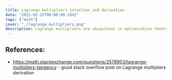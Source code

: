 ```yaml
---
title: Lagrange multipliers intuition and derivation
date: "2022-02-25T00:00:00.284Z"
tags: ["math"]
cover: "./lagrange_multipliers.png"
description: Lagrange multipliers are ubiquitous in optimization theory and natural sciences, such as mechanics and statistical physics. Here I work out its intuition and derivation.
---
```


[comment]: <> (Video one:)

[comment]: <> (![]&#40;LagrangeMultipliers2DScene.mp4&#41;)

## References:
* https://math.stackexchange.com/questions/2578903/lagrange-multipliers-tangency - good stack overflow post on Lagrange multipliers derivation
